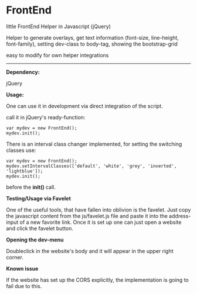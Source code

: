 # FrontEnd
little FrontEnd Helper in Javascript (jQuery)

Helper to generate overlays, 
get text information (font-size, line-height, font-family), 
setting dev-class to body-tag, 
showing the bootstrap-grid

easy to modify for own helper integrations
****

**Dependency:**

jQuery 

**Usage:**

One can use it in development via direct integration of the script.

call it in jQuery's ready-function:

    var mydev = new FrontEnd();
    mydev.init();
    
There is an interval class changer implemented,
for setting the switching classes use:

    var mydev = new FrontEnd();
    mydev.setIntervalClasses(['default', 'white', 'grey', 'inverted', 'lightblue']);
    mydev.init();
    
before the **init()** call.

**Testing/Usage via Favelet**

One of the useful tools, that have fallen into oblivion is the favelet.
Just copy the javascript content from the js/favelet.js file and paste it into the address-input of a new favorite link.
Once it is set up one can just open a website and click the favelet button.

**Opening the dev-menu**

Doubleclick in the website's body and it will appear in the upper right corner.

**Known issue**

If the website has set up the CORS explicitly, the implementation is going to fail due to this.